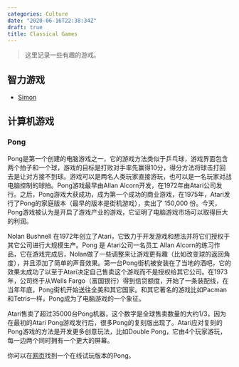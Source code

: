 ```yaml
---
categories: Culture
date: "2020-06-16T22:38:34Z"
draft: true
title: Classical Games
---
```


> 这里记录一些有趣的游戏。

## 智力游戏

* [Simon](https://www.wikiwand.com/en/Simon_(game))

## 计算机游戏

### Pong

Pong是第一个创建的电脑游戏之一，它的游戏方法类似于乒乓球，游戏界面包含两个拍子和一个球，游戏的目标是打败对手率先赢得10分，得分方法将球击打回去是让对方接不到球。游戏可以是两名人类玩家直接游玩，也可以是一名玩家对战电脑控制的球拍。Pong游戏最早由Allan Alcorn开发，在1972年由Atari公司发行。之后，Pong游戏大获成功，成为第一个成功的商业游戏，在1975年，Atari发行了Pong的家庭版本（最早的版本是街机游戏），卖出了 150,000 份。今天，Pong游戏被认为是开启了游戏产业的游戏，它证明了电脑游戏市场可以取得巨大的利润。

Nolan Bushnell 在1972年创立了Atari，它致力于开发游戏和想法并将它们授权于其它公司进行大规模生产。Pong 是 Atari公司一名员工 Allan Alcorn的练习作品，它在游戏完成后，Nolan做了一些调整来让游戏更有趣（比如改变球的返回角度），并且添加了简单的声音效果。第一台Pong街机被安装在了当地的酒吧，它的效果太成功了以至于Atari决定自己售卖这个游戏而不是授权给其它公司。在1973年，公司终于从Wells Fargo（富国银行）得到信贷额度，开始了一条装配线，在当年年底，Pong街机开始送往全美和其它国家。和其它著名的游戏比如Pacman和Tetris一样，Pong成为了电脑游戏的一个象征。

Atari售卖了超过35000台Pong机器，这个数字是全球售卖数量的大约1/3，因为在最初的Atari Pong游戏发行后，很多Pong的复刻版出现了。Atari应对复刻的Pong游戏的方法是开发更多创意玩法，比如Double Pong，它由4个玩家游玩，每一边两个同时拥有一个更大的屏幕。

你可以在[网页](https://www.ponggame.org/)找到一个在线试玩版本的Pong。
